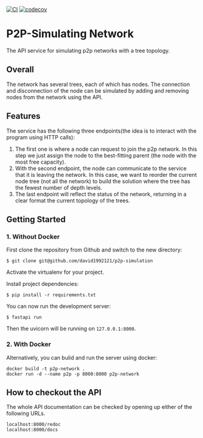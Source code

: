[![CI](https://github.com/david1992121/p2p-simulation/actions/workflows/ci.yml/badge.svg)](https://github.com/david1992121/p2p-simulation/actions/workflows/ci.yml)
[![codecov](https://codecov.io/gh/david1992121/p2p-simulation/branch/main/graph/badge.svg?token=YGPQWTSMS0)](https://codecov.io/gh/david1992121/p2p-simulation)

# P2P-Simulating Network

The API service for simulating p2p networks with a tree topology.

## Overall

The network has several trees, each of which has nodes.
The connection and disconnection of the node can be simulated by adding and removing nodes from the network using the API.

## Features

The service has the following three endpoints(the idea is to interact with the program using HTTP calls):

1. The first one is where a node can request to join the p2p network. In this step we just
   assign the node to the best-fitting parent (the node with the most free capacity).
2. With the second endpoint, the node can communicate to the service that it is leaving
   the network. In this case, we want to reorder the current node tree (not all the
   network) to build the solution where the tree has the fewest number of depth levels.
3. The last endpoint will reflect the status of the network, returning in a clear format the current topology of the trees.

## Getting Started

### 1. Without Docker

First clone the repository from Github and switch to the new directory:

    $ git clone git@github.com/david1992121/p2p-simulation

Activate the virtualenv for your project.

Install project dependencies:

    $ pip install -r requirements.txt

You can now run the development server:

    $ fastapi run

Then the uvicorn will be running on `127.0.0.1:8000`.

### 2. With Docker

Alternatively, you can bulid and run the server using docker:

```
docker build -t p2p-network .
docker run -d --name p2p -p 8000:8000 p2p-network
```

## How to checkout the API

The whole API documentation can be checked by opening up either of the following URLs.

```
localhost:8000/redoc
localhost:8000/docs
```
